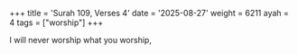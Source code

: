 +++
title = 'Surah 109, Verses 4'
date = '2025-08-27'
weight = 6211
ayah = 4
tags = ["worship"]
+++

I will never worship what you worship,